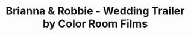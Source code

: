 ---
title: Brianna & Robbie - Wedding Trailer by Color Room Films
link: https://player.vimeo.com/video/184889430?color=26a69a&title=0&byline=0&portrait=0
---